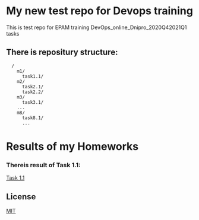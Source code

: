 # My new test repo for Devops training
This is test repo for EPAM training DevOps_online_Dnipro_2020Q42021Q1 tasks

## There is repositury structure:
      /
        m1/
          task1.1/
        m2/
          task2.1/
          task2.2/
        m3/
          task3.1/
        ...
        m8/
          task8.1/
          ...
# Results of my Homeworks

### Thereis result of Task 1.1:
[Task 1.1](./m1/task1.1/readme.md)

## License
[MIT](https://choosealicense.com/licenses/mit/)

